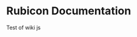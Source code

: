 <!-- TITLE: Home -->
<!-- SUBTITLE: A quick summary of Home -->

# Rubicon Documentation
Test of wiki js